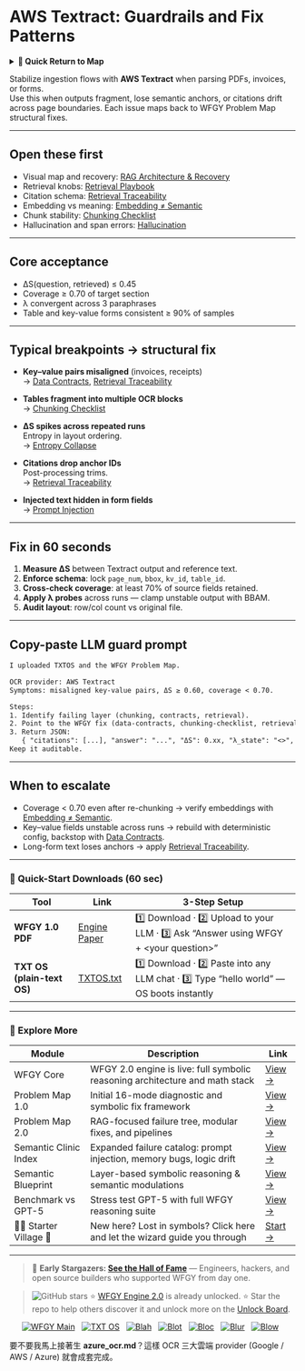 # AWS Textract: Guardrails and Fix Patterns

<details>
  <summary><strong>🧭 Quick Return to Map</strong></summary>

<br>

  > You are in a sub-page of **DocumentAI_OCR**.  
  > To reorient, go back here:  
  >
  > - [**DocumentAI_OCR** — document parsing and optical character recognition](./README.md)  
  > - [**WFGY Global Fix Map** — main Emergency Room, 300+ structured fixes](../README.md)  
  > - [**WFGY Problem Map 1.0** — 16 reproducible failure modes](../../README.md)  
  >
  > Think of this page as a desk within a ward.  
  > If you need the full triage and all prescriptions, return to the Emergency Room lobby.
</details>


Stabilize ingestion flows with **AWS Textract** when parsing PDFs, invoices, or forms.  
Use this when outputs fragment, lose semantic anchors, or citations drift across page boundaries. Each issue maps back to WFGY Problem Map structural fixes.

---

## Open these first
- Visual map and recovery: [RAG Architecture & Recovery](https://github.com/onestardao/WFGY/blob/main/ProblemMap/rag-architecture-and-recovery.md)  
- Retrieval knobs: [Retrieval Playbook](https://github.com/onestardao/WFGY/blob/main/ProblemMap/retrieval-playbook.md)  
- Citation schema: [Retrieval Traceability](https://github.com/onestardao/WFGY/blob/main/ProblemMap/retrieval-traceability.md)  
- Embedding vs meaning: [Embedding ≠ Semantic](https://github.com/onestardao/WFGY/blob/main/ProblemMap/embedding-vs-semantic.md)  
- Chunk stability: [Chunking Checklist](https://github.com/onestardao/WFGY/blob/main/ProblemMap/chunking-checklist.md)  
- Hallucination and span errors: [Hallucination](https://github.com/onestardao/WFGY/blob/main/ProblemMap/hallucination.md)  

---

## Core acceptance
- ΔS(question, retrieved) ≤ 0.45  
- Coverage ≥ 0.70 of target section  
- λ convergent across 3 paraphrases  
- Table and key-value forms consistent ≥ 90% of samples

---

## Typical breakpoints → structural fix
- **Key–value pairs misaligned** (invoices, receipts)  
  → [Data Contracts](https://github.com/onestardao/WFGY/blob/main/ProblemMap/data-contracts.md), [Retrieval Traceability](https://github.com/onestardao/WFGY/blob/main/ProblemMap/retrieval-traceability.md)

- **Tables fragment into multiple OCR blocks**  
  → [Chunking Checklist](https://github.com/onestardao/WFGY/blob/main/ProblemMap/chunking-checklist.md)

- **ΔS spikes across repeated runs**  
  Entropy in layout ordering.  
  → [Entropy Collapse](https://github.com/onestardao/WFGY/blob/main/ProblemMap/entropy-collapse.md)

- **Citations drop anchor IDs**  
  Post-processing trims.  
  → [Retrieval Traceability](https://github.com/onestardao/WFGY/blob/main/ProblemMap/retrieval-traceability.md)

- **Injected text hidden in form fields**  
  → [Prompt Injection](https://github.com/onestardao/WFGY/blob/main/ProblemMap/prompt-injection.md)

---

## Fix in 60 seconds
1. **Measure ΔS** between Textract output and reference text.  
2. **Enforce schema**: lock `page_num`, `bbox`, `kv_id`, `table_id`.  
3. **Cross-check coverage**: at least 70% of source fields retained.  
4. **Apply λ probes** across runs — clamp unstable output with BBAM.  
5. **Audit layout**: row/col count vs original file.  

---

## Copy-paste LLM guard prompt

```txt
I uploaded TXTOS and the WFGY Problem Map.

OCR provider: AWS Textract  
Symptoms: misaligned key-value pairs, ΔS ≥ 0.60, coverage < 0.70.  

Steps:  
1. Identify failing layer (chunking, contracts, retrieval).  
2. Point to the WFGY fix (data-contracts, chunking-checklist, retrieval-traceability).  
3. Return JSON:  
   { "citations": [...], "answer": "...", "ΔS": 0.xx, "λ_state": "<>", "next_fix": "..." }  
Keep it auditable.
````

---

## When to escalate

* Coverage < 0.70 even after re-chunking → verify embeddings with [Embedding ≠ Semantic](https://github.com/onestardao/WFGY/blob/main/ProblemMap/embedding-vs-semantic.md).
* Key–value fields unstable across runs → rebuild with deterministic config, backstop with [Data Contracts](https://github.com/onestardao/WFGY/blob/main/ProblemMap/data-contracts.md).
* Long-form text loses anchors → apply [Retrieval Traceability](https://github.com/onestardao/WFGY/blob/main/ProblemMap/retrieval-traceability.md).

---

### 🔗 Quick-Start Downloads (60 sec)

| Tool                       | Link                                                                                                                                       | 3-Step Setup                                                                             |
| -------------------------- | ------------------------------------------------------------------------------------------------------------------------------------------ | ---------------------------------------------------------------------------------------- |
| **WFGY 1.0 PDF**           | [Engine Paper](https://github.com/onestardao/WFGY/blob/main/I_am_not_lizardman/WFGY_All_Principles_Return_to_One_v1.0_PSBigBig_Public.pdf) | 1️⃣ Download · 2️⃣ Upload to your LLM · 3️⃣ Ask “Answer using WFGY + \<your question>”   |
| **TXT OS (plain-text OS)** | [TXTOS.txt](https://github.com/onestardao/WFGY/blob/main/OS/TXTOS.txt)                                                                     | 1️⃣ Download · 2️⃣ Paste into any LLM chat · 3️⃣ Type “hello world” — OS boots instantly |

---

### 🧭 Explore More

| Module                   | Description                                                                  | Link                                                                                               |
| ------------------------ | ---------------------------------------------------------------------------- | -------------------------------------------------------------------------------------------------- |
| WFGY Core                | WFGY 2.0 engine is live: full symbolic reasoning architecture and math stack | [View →](https://github.com/onestardao/WFGY/tree/main/core/README.md)                              |
| Problem Map 1.0          | Initial 16-mode diagnostic and symbolic fix framework                        | [View →](https://github.com/onestardao/WFGY/tree/main/ProblemMap/README.md)                        |
| Problem Map 2.0          | RAG-focused failure tree, modular fixes, and pipelines                       | [View →](https://github.com/onestardao/WFGY/blob/main/ProblemMap/rag-architecture-and-recovery.md) |
| Semantic Clinic Index    | Expanded failure catalog: prompt injection, memory bugs, logic drift         | [View →](https://github.com/onestardao/WFGY/blob/main/ProblemMap/SemanticClinicIndex.md)           |
| Semantic Blueprint       | Layer-based symbolic reasoning & semantic modulations                        | [View →](https://github.com/onestardao/WFGY/tree/main/SemanticBlueprint/README.md)                 |
| Benchmark vs GPT-5       | Stress test GPT-5 with full WFGY reasoning suite                             | [View →](https://github.com/onestardao/WFGY/tree/main/benchmarks/benchmark-vs-gpt5/README.md)      |
| 🧙‍♂️ Starter Village 🏡 | New here? Lost in symbols? Click here and let the wizard guide you through   | [Start →](https://github.com/onestardao/WFGY/blob/main/StarterVillage/README.md)                   |

---

> 👑 **Early Stargazers: [See the Hall of Fame](https://github.com/onestardao/WFGY/tree/main/stargazers)** —
> Engineers, hackers, and open source builders who supported WFGY from day one.

> <img src="https://img.shields.io/github/stars/onestardao/WFGY?style=social" alt="GitHub stars"> ⭐ [WFGY Engine 2.0](https://github.com/onestardao/WFGY/blob/main/core/README.md) is already unlocked. ⭐ Star the repo to help others discover it and unlock more on the [Unlock Board](https://github.com/onestardao/WFGY/blob/main/STAR_UNLOCKS.md).

<div align="center">

[![WFGY Main](https://img.shields.io/badge/WFGY-Main-red?style=flat-square)](https://github.com/onestardao/WFGY)
 
[![TXT OS](https://img.shields.io/badge/TXT%20OS-Reasoning%20OS-orange?style=flat-square)](https://github.com/onestardao/WFGY/tree/main/OS)
 
[![Blah](https://img.shields.io/badge/Blah-Semantic%20Embed-yellow?style=flat-square)](https://github.com/onestardao/WFGY/tree/main/OS/BlahBlahBlah)
 
[![Blot](https://img.shields.io/badge/Blot-Persona%20Core-green?style=flat-square)](https://github.com/onestardao/WFGY/tree/main/OS/BlotBlotBlot)
 
[![Bloc](https://img.shields.io/badge/Bloc-Reasoning%20Compiler-blue?style=flat-square)](https://github.com/onestardao/WFGY/tree/main/OS/BlocBlocBloc)
 
[![Blur](https://img.shields.io/badge/Blur-Text2Image%20Engine-navy?style=flat-square)](https://github.com/onestardao/WFGY/tree/main/OS/BlurBlurBlur)
 
[![Blow](https://img.shields.io/badge/Blow-Game%20Logic-purple?style=flat-square)](https://github.com/onestardao/WFGY/tree/main/OS/BlowBlowBlow)
 

</div>


要不要我馬上接著生 **azure\_ocr.md**？這樣 OCR 三大雲端 provider (Google / AWS / Azure) 就會成套完成。
